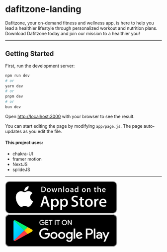# dafitzone-landing

Dafitzone, your on-demand fitness and wellness app, is here to help you lead a healthier lifestyle through personalized workout and nutrition plans. Download Dafitzone today and join our mission to a healthier you!

---

## Getting Started

First, run the development server:

```bash
npm run dev
# or
yarn dev
# or
pnpm dev
# or
bun dev
```

Open [http://localhost:3000](http://localhost:3000) with your browser to see the result.

You can start editing the page by modifying `app/page.js`. The page auto-updates as you edit the file.

#### This project uses:

- chakra-UI
- framer motion
- NextJS
- splideJS

---

![app store](./public/appstore.svg)
![google play](./public/googleplay.svg)

